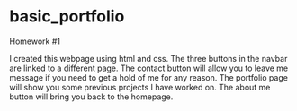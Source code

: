 # basic_portfolio
Homework #1

I created this webpage using html and css. The three buttons in the navbar
are linked to a different page. The contact button will allow you to leave me message if you need to get a hold of me for any reason. The portfolio page will show you some previous projects I have worked on. The about me button will bring you back to the homepage. 
